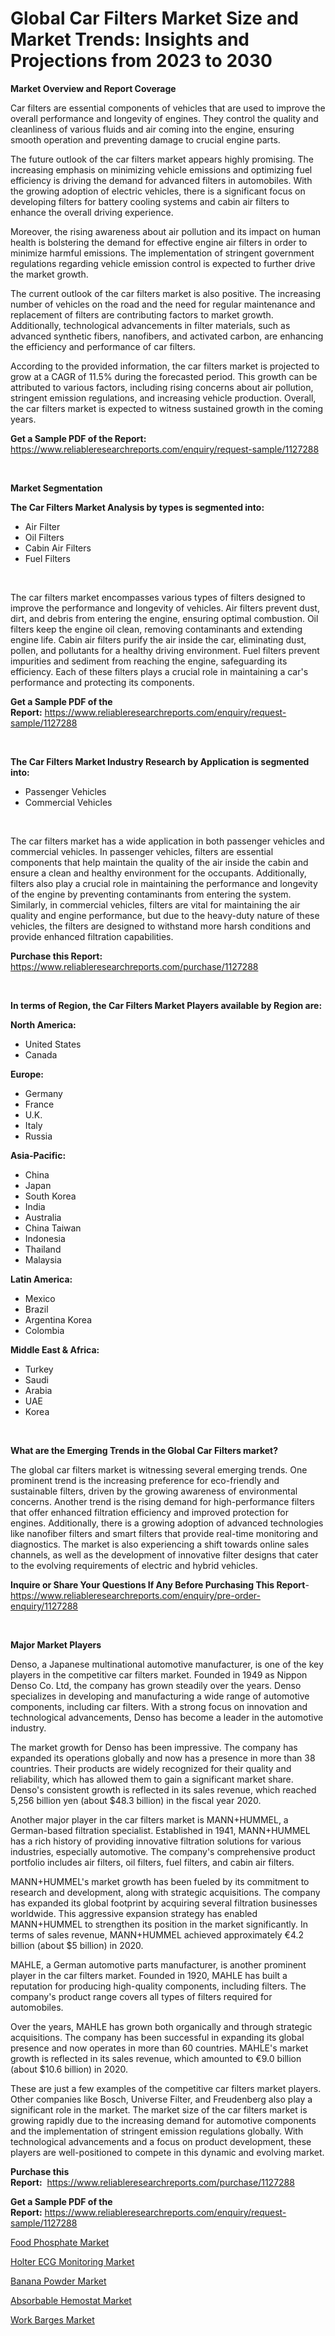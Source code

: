 <p><h1>Global Car Filters Market Size and Market Trends: Insights and Projections from 2023 to 2030</h1></p><p><strong>Market Overview and Report Coverage</strong></p>
<p><p>Car filters are essential components of vehicles that are used to improve the overall performance and longevity of engines. They control the quality and cleanliness of various fluids and air coming into the engine, ensuring smooth operation and preventing damage to crucial engine parts.</p><p>The future outlook of the car filters market appears highly promising. The increasing emphasis on minimizing vehicle emissions and optimizing fuel efficiency is driving the demand for advanced filters in automobiles. With the growing adoption of electric vehicles, there is a significant focus on developing filters for battery cooling systems and cabin air filters to enhance the overall driving experience.</p><p>Moreover, the rising awareness about air pollution and its impact on human health is bolstering the demand for effective engine air filters in order to minimize harmful emissions. The implementation of stringent government regulations regarding vehicle emission control is expected to further drive the market growth.</p><p>The current outlook of the car filters market is also positive. The increasing number of vehicles on the road and the need for regular maintenance and replacement of filters are contributing factors to market growth. Additionally, technological advancements in filter materials, such as advanced synthetic fibers, nanofibers, and activated carbon, are enhancing the efficiency and performance of car filters.</p><p>According to the provided information, the car filters market is projected to grow at a CAGR of 11.5% during the forecasted period. This growth can be attributed to various factors, including rising concerns about air pollution, stringent emission regulations, and increasing vehicle production. Overall, the car filters market is expected to witness sustained growth in the coming years.</p></p>
<p><strong>Get a Sample PDF of the Report:</strong> <a href="https://www.reliableresearchreports.com/enquiry/request-sample/1127288">https://www.reliableresearchreports.com/enquiry/request-sample/1127288</a></p>
<p>&nbsp;</p>
<p><strong>Market Segmentation</strong></p>
<p><strong>The Car Filters Market Analysis by types is segmented into:</strong></p>
<p><ul><li>Air Filter</li><li>Oil Filters</li><li>Cabin Air Filters</li><li>Fuel Filters</li></ul></p>
<p>&nbsp;</p>
<p><p>The car filters market encompasses various types of filters designed to improve the performance and longevity of vehicles. Air filters prevent dust, dirt, and debris from entering the engine, ensuring optimal combustion. Oil filters keep the engine oil clean, removing contaminants and extending engine life. Cabin air filters purify the air inside the car, eliminating dust, pollen, and pollutants for a healthy driving environment. Fuel filters prevent impurities and sediment from reaching the engine, safeguarding its efficiency. Each of these filters plays a crucial role in maintaining a car's performance and protecting its components.</p></p>
<p><strong>Get a Sample PDF of the Report:</strong>&nbsp;<a href="https://www.reliableresearchreports.com/enquiry/request-sample/1127288">https://www.reliableresearchreports.com/enquiry/request-sample/1127288</a></p>
<p>&nbsp;</p>
<p><strong>The Car Filters Market Industry Research by Application is segmented into:</strong></p>
<p><ul><li>Passenger Vehicles</li><li>Commercial Vehicles</li></ul></p>
<p>&nbsp;</p>
<p><p>The car filters market has a wide application in both passenger vehicles and commercial vehicles. In passenger vehicles, filters are essential components that help maintain the quality of the air inside the cabin and ensure a clean and healthy environment for the occupants. Additionally, filters also play a crucial role in maintaining the performance and longevity of the engine by preventing contaminants from entering the system. Similarly, in commercial vehicles, filters are vital for maintaining the air quality and engine performance, but due to the heavy-duty nature of these vehicles, the filters are designed to withstand more harsh conditions and provide enhanced filtration capabilities.</p></p>
<p><strong>Purchase this Report:</strong>&nbsp; <a href="https://www.reliableresearchreports.com/purchase/1127288">https://www.reliableresearchreports.com/purchase/1127288</a></p>
<p>&nbsp;</p>
<p><strong>In terms of Region, the Car Filters Market Players available by Region are:</strong></p>
<p>
    <p> <strong> North America: </strong>
        <ul>
            <li>United States</li>
            <li>Canada</li>
        </ul>
        </p> 
    <p> <strong> Europe: </strong>
        <ul>
            <li>Germany</li>
            <li>France</li>
            <li>U.K.</li>
            <li>Italy</li>
            <li>Russia</li>
        </ul>
        </p> 
    <p> <strong> Asia-Pacific: </strong>
        <ul>
            <li>China</li>
            <li>Japan</li>
            <li>South Korea</li>
            <li>India</li>
            <li>Australia</li>
            <li>China Taiwan</li>
            <li>Indonesia</li>
            <li>Thailand</li>
            <li>Malaysia</li>
        </ul>
        </p> 
    <p> <strong> Latin America: </strong>
        <ul>
            <li>Mexico</li>
            <li>Brazil</li>
            <li>Argentina Korea</li>
            <li>Colombia</li>
        </ul>
        </p> 
    <p> <strong> Middle East & Africa: </strong>
        <ul>
            <li>Turkey</li>
            <li>Saudi</li>
            <li>Arabia</li>
            <li>UAE</li>
            <li>Korea</li>
        </ul>
    </p>
    </p>
<p>&nbsp;</p>
<p><strong>What are the Emerging Trends in the Global Car Filters market?</strong></p>
<p><p>The global car filters market is witnessing several emerging trends. One prominent trend is the increasing preference for eco-friendly and sustainable filters, driven by the growing awareness of environmental concerns. Another trend is the rising demand for high-performance filters that offer enhanced filtration efficiency and improved protection for engines. Additionally, there is a growing adoption of advanced technologies like nanofiber filters and smart filters that provide real-time monitoring and diagnostics. The market is also experiencing a shift towards online sales channels, as well as the development of innovative filter designs that cater to the evolving requirements of electric and hybrid vehicles.</p></p>
<p><strong>Inquire or Share Your Questions If Any Before Purchasing This Report</strong>- <a href="https://www.reliableresearchreports.com/enquiry/pre-order-enquiry/1127288">https://www.reliableresearchreports.com/enquiry/pre-order-enquiry/1127288</a></p>
<p>&nbsp;</p>
<p><strong>Major Market Players</strong></p>
<p><p>Denso, a Japanese multinational automotive manufacturer, is one of the key players in the competitive car filters market. Founded in 1949 as Nippon Denso Co. Ltd, the company has grown steadily over the years. Denso specializes in developing and manufacturing a wide range of automotive components, including car filters. With a strong focus on innovation and technological advancements, Denso has become a leader in the automotive industry.</p><p>The market growth for Denso has been impressive. The company has expanded its operations globally and now has a presence in more than 38 countries. Their products are widely recognized for their quality and reliability, which has allowed them to gain a significant market share. Denso's consistent growth is reflected in its sales revenue, which reached 5,256 billion yen (about $48.3 billion) in the fiscal year 2020.</p><p>Another major player in the car filters market is MANN+HUMMEL, a German-based filtration specialist. Established in 1941, MANN+HUMMEL has a rich history of providing innovative filtration solutions for various industries, especially automotive. The company's comprehensive product portfolio includes air filters, oil filters, fuel filters, and cabin air filters.</p><p>MANN+HUMMEL's market growth has been fueled by its commitment to research and development, along with strategic acquisitions. The company has expanded its global footprint by acquiring several filtration businesses worldwide. This aggressive expansion strategy has enabled MANN+HUMMEL to strengthen its position in the market significantly. In terms of sales revenue, MANN+HUMMEL achieved approximately €4.2 billion (about $5 billion) in 2020.</p><p>MAHLE, a German automotive parts manufacturer, is another prominent player in the car filters market. Founded in 1920, MAHLE has built a reputation for producing high-quality components, including filters. The company's product range covers all types of filters required for automobiles.</p><p>Over the years, MAHLE has grown both organically and through strategic acquisitions. The company has been successful in expanding its global presence and now operates in more than 60 countries. MAHLE's market growth is reflected in its sales revenue, which amounted to €9.0 billion (about $10.6 billion) in 2020.</p><p>These are just a few examples of the competitive car filters market players. Other companies like Bosch, Universe Filter, and Freudenberg also play a significant role in the market. The market size of the car filters market is growing rapidly due to the increasing demand for automotive components and the implementation of stringent emission regulations globally. With technological advancements and a focus on product development, these players are well-positioned to compete in this dynamic and evolving market.</p></p>
<p><strong>Purchase this Report:</strong>&nbsp;&nbsp;<a href="https://www.reliableresearchreports.com/purchase/1127288">https://www.reliableresearchreports.com/purchase/1127288</a></p>
<p></p>
<p><strong>Get a Sample PDF of the Report:</strong>&nbsp;<a href="https://www.reliableresearchreports.com/enquiry/request-sample/1127288">https://www.reliableresearchreports.com/enquiry/request-sample/1127288</a></p>
<p><p><a href="https://medium.com/@kcekkboop72786/food-phosphate-market-analysis-its-cagr-market-segmentation-and-global-industry-overview-b95b75e9abfc">Food Phosphate Market</a></p><p><a href="https://www.linkedin.com/pulse/holter-ecg-monitoring-market-size-share-amp-trends-analysis-tcnme/">Holter ECG Monitoring Market</a></p><p><a href="https://medium.com/@adealoshi97/banana-powder-market-trends-forecast-and-competitive-analysis-to-2030-fa8f8eed97a5">Banana Powder Market</a></p><p><a href="https://www.linkedin.com/pulse/absorbable-hemostat-market-challenges-opportunities-mhxoe/">Absorbable Hemostat Market</a></p><p><a href="https://github.com/Chiragrp25/Market-Research-Report-List-1/blob/main/work-barges-market.md">Work Barges Market</a></p></p>